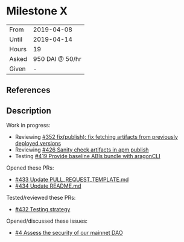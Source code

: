 # Milestone X

|       |                 |
| ----- | --------------- |
| From  | 2019-04-08      |
| Until | 2019-04-14      |
| Hours | 19              |
| Asked | 950 DAI @ 50/hr |
| Given | -               |

## References

## Description

Work in progress:

- Reviewing [#352 fix(publish): fix fetching artifacts from previously deployed versions](https://github.com/aragon/aragon-cli/pull/352)
- Reviewing [#426 Sanity check artifacts in apm publish](https://github.com/aragon/aragon-cli/pull/426)
- Testing [#419 Provide baseline ABIs bundle with aragonCLI](https://github.com/aragon/aragon-cli/issues/419)

Opened these PRs:

- [#433 Update PULL_REQUEST_TEMPLATE.md](https://github.com/aragon/aragon-cli/pull/433)
- [#434 Update README.md](https://github.com/aragon/aragon-cli/pull/434)

Tested/reviewed these PRs:

- [#432 Testing strategy](https://github.com/aragon/aragon-cli/pull/432)

Opened/discussed these issues:

- [#4 Assess the security of our mainnet DAO](https://github.com/AragonMesh/team/issues/4)
